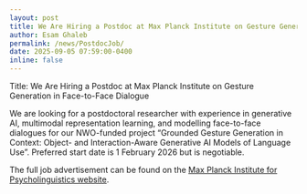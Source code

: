 ```yaml
---
layout: post
title: We Are Hiring a Postdoc at Max Planck Institute on Gesture Generation in Face-to-Face Dialogue
author: Esam Ghaleb
permalink: /news/PostdocJob/
date: 2025-09-05 07:59:00-0400
inline: false
---
```

Title: We Are Hiring a Postdoc at Max Planck Institute on Gesture Generation in Face-to-Face Dialogue

We are looking for a postdoctoral researcher with experience in generative AI, multimodal representation learning, and modelling face-to-face dialogues for our NWO-funded project “Grounded Gesture Generation in Context: Object- and Interaction-Aware Generative AI Models of Language Use”. Preferred start date is 1 February 2026 but is negotiable.

The full job advertisement can be found on the [Max Planck Institute for Psycholinguistics website](https://www.mpi.nl/career-education/vacancies/vacancy/postdoc-position-gesture-generation-face-face-dialogue).
